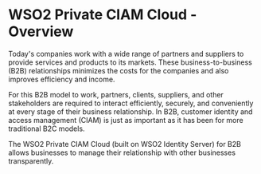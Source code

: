 # WSO2 Private CIAM Cloud - Overview

Today's companies work with a wide range of partners and suppliers to provide services and products to its markets. These business-to-business (B2B) relationships minimizes the costs for the companies and also improves efficiency and income. 

For this B2B model to work, partners, clients, suppliers, and other stakeholders are required to interact efficiently, securely, and conveniently at every stage of their business relationship. In B2B, customer identity and access management (CIAM) is just as important as it has been for more traditional B2C models. 

The WSO2 Private CIAM Cloud (built on WSO2 Identity Server) for B2B allows businesses to manage their relationship with other businesses transparently.


